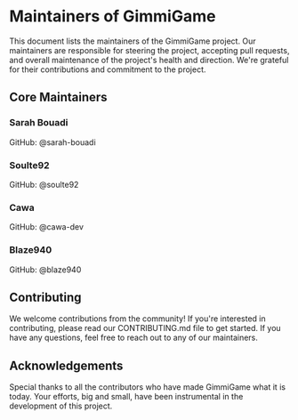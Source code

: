 # Maintainers of GimmiGame
This document lists the maintainers of the GimmiGame project. Our maintainers are responsible for steering the project, accepting pull requests, and overall maintenance of the project's health and direction. We're grateful for their contributions and commitment to the project.

## Core Maintainers
### Sarah Bouadi
GitHub: @sarah-bouadi

### Soulte92
GitHub: @soulte92

### Cawa
GitHub: @cawa-dev

### Blaze940
GitHub: @blaze940

## Contributing
We welcome contributions from the community! If you're interested in contributing, please read our CONTRIBUTING.md file to get started. If you have any questions, feel free to reach out to any of our maintainers.

## Acknowledgements
Special thanks to all the contributors who have made GimmiGame what it is today. Your efforts, big and small, have been instrumental in the development of this project.

